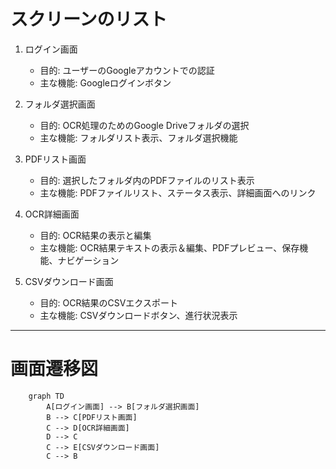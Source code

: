 # スクリーンのリスト

1. ログイン画面
   - 目的: ユーザーのGoogleアカウントでの認証
   - 主な機能: Googleログインボタン

2. フォルダ選択画面
   - 目的: OCR処理のためのGoogle Driveフォルダの選択
   - 主な機能: フォルダリスト表示、フォルダ選択機能

3. PDFリスト画面
   - 目的: 選択したフォルダ内のPDFファイルのリスト表示
   - 主な機能: PDFファイルリスト、ステータス表示、詳細画面へのリンク

4. OCR詳細画面
   - 目的: OCR結果の表示と編集
   - 主な機能: OCR結果テキストの表示＆編集、PDFプレビュー、保存機能、ナビゲーション

5. CSVダウンロード画面
   - 目的: OCR結果のCSVエクスポート
   - 主な機能: CSVダウンロードボタン、進行状況表示
   
---

# 画面遷移図

```mermaid
    graph TD
        A[ログイン画面] --> B[フォルダ選択画面]
        B --> C[PDFリスト画面]
        C --> D[OCR詳細画面]
        D --> C
        C --> E[CSVダウンロード画面]
        C --> B
```